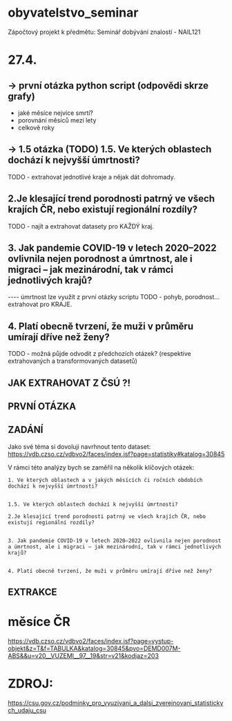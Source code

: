 # obyvatelstvo_seminar
Zápočtový projekt k předmětu: Seminář dobývání znalostí - NAIL121


# 27.4.
## -> první otázka python script (odpovědi skrze grafy)
- jaké měsíce nejvíce smrtí?
- porovnání měsíců mezi lety
- celkově roky

## -> 1.5 otázka (TODO) 1.5. Ve kterých oblastech dochází k nejvyšší úmrtnosti?
TODO - extrahovat jednotlivé kraje a nějak dát dohromady.


## 2.Je klesající trend porodnosti patrný ve všech krajích ČR, nebo existují regionální rozdíly?
TODO - najít a extrahovat datasety pro KAŽDÝ kraj.
    
    
## 3. Jak pandemie COVID-19 v letech 2020–2022 ovlivnila nejen porodnost a úmrtnost, ale i migraci – jak mezinárodní, tak v rámci jednotlivých krajů?
---- úmrtnost lze využít z první otázky scriptu
TODO - pohyb, porodnost... extrahovat pro KRAJE.


## 4. Platí obecně tvrzení, že muži v průměru umírají dříve než ženy?
TODO - možná půjde odvodit z předchozích otázek? (respektive extrahovaných a transformovaných datasetů)


## JAK EXTRAHOVAT Z ČSÚ ?!


## PRVNÍ OTÁZKA



## ZADÁNÍ 
Jako své téma si dovoluji navrhnout tento dataset:
https://vdb.czso.cz/vdbvo2/faces/index.jsf?page=statistiky#katalog=30845

V rámci této analýzy bych se zaměřil na několik klíčových otázek:

    1. Ve kterých oblastech a v jakých měsících či ročních obdobích dochází k nejvyšší úmrtnosti?


    1.5. Ve kterých oblastech dochází k nejvyšší úmrtnosti?
    
    2.Je klesající trend porodnosti patrný ve všech krajích ČR, nebo existují regionální rozdíly?
    
    
    3. Jak pandemie COVID-19 v letech 2020–2022 ovlivnila nejen porodnost a úmrtnost, ale i migraci – jak mezinárodní, tak v rámci jednotlivých krajů?


    4. Platí obecně tvrzení, že muži v průměru umírají dříve než ženy?




## EXTRAKCE

# měsíce ČR
https://vdb.czso.cz/vdbvo2/faces/index.jsf?page=vystup-objekt&z=T&f=TABULKA&katalog=30845&pvo=DEMD007M-ABS&&u=v20__VUZEMI__97__19&str=v21&kodjaz=203




# ZDROJ:
https://csu.gov.cz/podminky_pro_vyuzivani_a_dalsi_zverejnovani_statistickych_udaju_csu